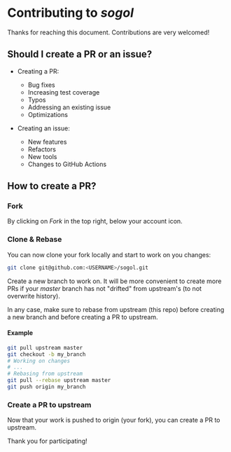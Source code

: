 # Contributing to _sogol_
Thanks for reaching this document. Contributions are very welcomed!

## Should I create a PR or an issue?
* Creating a PR:
    * Bug fixes
    * Increasing test coverage
    * Typos
    * Addressing an existing issue
    * Optimizations

* Creating an issue:
    * New features
    * Refactors
    * New tools
    * Changes to GitHub Actions

## How to create a PR?
### Fork
By clicking on _Fork_ in the top right, below your account icon.
### Clone & Rebase
You can now clone your fork locally and start to work on you changes:
```sh
git clone git@github.com:<USERNAME>/sogol.git
```

Create a new branch to work on. It will be more convenient to create more PRs if your _master_ branch has not "drifted" from upstream's (to not overwrite history).

In any case, make sure to rebase from upstream (this repo) before creating a new branch and before creating a PR to upstream.
#### Example
```sh
git pull upstream master
git checkout -b my_branch
# Working on changes
# ...
# Rebasing from upstream
git pull --rebase upstream master
git push origin my_branch
```
### Create a PR to upstream
Now that your work is pushed to origin (your fork), you can create a PR to upstream.

Thank you for participating!
